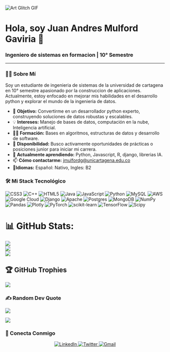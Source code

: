 

![Art Glitch GIF](https://github.com/user-attachments/assets/f50acebb-80f3-426b-96cd-c8c58cfea1e4)

  <h1>
    Hola, soy Juan Andres Mulford Gaviria 👋
  </h1>
  <h3>
    Ingeniero de sistemas en formacion  | 10° Semestre
  </h3>

</div>

---
  
### 👨‍💻 Sobre Mí

<p>
  Soy un estudiante de ingenieria de sistemas de la universidad de cartagena en 10° semestre apasionado por la construccion de aplicaciones. Actualmente, estoy enfocado en mejorar mis habilidades en el desarrollo python y explorar el mundo de la ingenieria de datos.
</p>

- 🎯 **Objetivo:** Convertirme en un desarrollador python experto, construyendo soluciones de datos robustas y escalables.
- 💡 **Intereses:**  Manejo de bases de datos, computación en la nube, Inteligencia artificial.
- 👨‍🎓 **Formación:** Bases en algoritmos, estructuras de datos y desarrollo de software.
- 🤝 **Disponibilidad:** Busco activamente oportunidades de prácticas o posiciones junior para iniciar mi carrera.
- 🌱 **Actualmente aprendiendo:** Python, Javascript, R, django, librerias IA.
- 📫 **Cómo contactarme:** jmulfordg@unicartagena.edu.co
- 🔭**Idiomas:** Español: Nativo, Ingles: B2


### 🛠️ Mi Stack Tecnológico

![CSS3](https://img.shields.io/badge/css3-%231572B6.svg?style=for-the-badge&logo=css3&logoColor=white) ![C++](https://img.shields.io/badge/c++-%2300599C.svg?style=for-the-badge&logo=c%2B%2B&logoColor=white) ![HTML5](https://img.shields.io/badge/html5-%23E34F26.svg?style=for-the-badge&logo=html5&logoColor=white) ![Java](https://img.shields.io/badge/java-%23ED8B00.svg?style=for-the-badge&logo=openjdk&logoColor=white) ![JavaScript](https://img.shields.io/badge/javascript-%23323330.svg?style=for-the-badge&logo=javascript&logoColor=%23F7DF1E) ![Python](https://img.shields.io/badge/python-3670A0?style=for-the-badge&logo=python&logoColor=ffdd54) ![MySQL](https://img.shields.io/badge/mysql-4479A1.svg?style=for-the-badge&logo=mysql&logoColor=white) ![AWS](https://img.shields.io/badge/AWS-%23FF9900.svg?style=for-the-badge&logo=amazon-aws&logoColor=white) ![Google Cloud](https://img.shields.io/badge/GoogleCloud-%234285F4.svg?style=for-the-badge&logo=google-cloud&logoColor=white) ![Django](https://img.shields.io/badge/django-%23092E20.svg?style=for-the-badge&logo=django&logoColor=white) ![Apache](https://img.shields.io/badge/apache-%23D42029.svg?style=for-the-badge&logo=apache&logoColor=white) ![Postgres](https://img.shields.io/badge/postgres-%23316192.svg?style=for-the-badge&logo=postgresql&logoColor=white) ![MongoDB](https://img.shields.io/badge/MongoDB-%234ea94b.svg?style=for-the-badge&logo=mongodb&logoColor=white) ![NumPy](https://img.shields.io/badge/numpy-%23013243.svg?style=for-the-badge&logo=numpy&logoColor=white) ![Pandas](https://img.shields.io/badge/pandas-%23150458.svg?style=for-the-badge&logo=pandas&logoColor=white) ![Plotly](https://img.shields.io/badge/Plotly-%233F4F75.svg?style=for-the-badge&logo=plotly&logoColor=white) ![PyTorch](https://img.shields.io/badge/PyTorch-%23EE4C2C.svg?style=for-the-badge&logo=PyTorch&logoColor=white) ![scikit-learn](https://img.shields.io/badge/scikit--learn-%23F7931E.svg?style=for-the-badge&logo=scikit-learn&logoColor=white) ![TensorFlow](https://img.shields.io/badge/TensorFlow-%23FF6F00.svg?style=for-the-badge&logo=TensorFlow&logoColor=white) ![Scipy](https://img.shields.io/badge/SciPy-%230C55A5.svg?style=for-the-badge&logo=scipy&logoColor=%white)

# 📊 GitHub Stats:
![](https://github-readme-stats.vercel.app/api?username=MonitorMind&theme=graywhite&hide_border=false&include_all_commits=false&count_private=false)<br/>
![](https://nirzak-streak-stats.vercel.app/?user=MonitorMind&theme=graywhite&hide_border=false)<br/>
![](https://github-readme-stats.vercel.app/api/top-langs/?username=MonitorMind&theme=graywhite&hide_border=false&include_all_commits=false&count_private=false&layout=compact)

## 🏆 GitHub Trophies
![](https://github-profile-trophy.vercel.app/?username=MonitorMind&theme=gruvbox_light&no-frame=false&no-bg=true&margin-w=4)

### ✍️ Random Dev Quote
![](https://quotes-github-readme.vercel.app/api?type=horizontal&theme=dark)

[![](https://visitcount.itsvg.in/api?id=MonitorMind&icon=0&color=13)](https://visitcount.itsvg.in)

### 🤝 Conecta Conmigo

<p align="center">
  <a href="https://www.linkedin.com/in/juan-mulford-gaviria-460669168/">
    <img src="https://img.shields.io/badge/LinkedIn-0077B5?style=for-the-badge&logo=linkedin&logoColor=white" alt="LinkedIn"/>
  </a>
  <a href="https://x.com/monitorovervoid">
    <img src="https://img.shields.io/badge/Twitter-1DA1F2?style=for-the-badge&logo=twitter&logoColor=white" alt="Twitter"/>
  </a>
  <a href="jmulfordg@unicartagena.edu.co">
    <img src="https://img.shields.io/badge/Gmail-D14836?style=for-the-badge&logo=gmail&logoColor=white" alt="Gmail"/>
  </a>
</p>


<!-- Proudly created with GPRM ( https://gprm.itsvg.in ) -->
